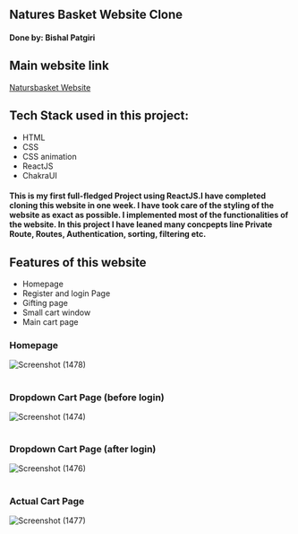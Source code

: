 ## Natures Basket Website Clone
#### Done by: Bishal Patgiri
## Main website link
[Natursbasket Website](https://www.naturesbasket.co.in/)
## Tech Stack used in this project:
- HTML
- CSS
- CSS animation
- ReactJS
- ChakraUI
#### This is my first full-fledged Project using ReactJS.I have completed cloning this website in one week. I have took care of the styling of the website as exact as possible. I implemented most of the functionalities of the website. In this project I have leaned many concpepts line Private Route, Routes, Authentication, sorting, filtering etc.
## Features of this website
- Homepage
- Register and login Page
- Gifting page
- Small cart window
- Main cart page

### Homepage
![Screenshot (1478)](https://user-images.githubusercontent.com/103960628/198090451-5338ca63-2ed5-4160-ac99-04b0adae18c9.png)
#

### Dropdown Cart Page (before login)
![Screenshot (1474)](https://user-images.githubusercontent.com/103960628/199081666-5925e313-a79b-4e00-9356-979b806bbac6.png)
#

### Dropdown Cart Page (after login)
![Screenshot (1476)](https://user-images.githubusercontent.com/103960628/199081980-c95f4e69-16de-4049-a67f-73980f083a4c.png)
#

### Actual Cart Page
![Screenshot (1477)](https://user-images.githubusercontent.com/103960628/199082269-334f58cc-3886-4959-b2de-58c854a87b24.png)
